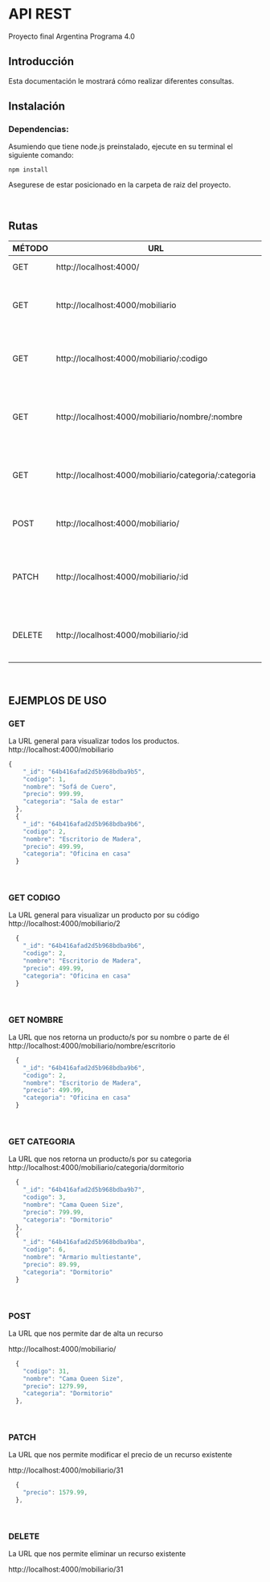 <h1>API REST</h1>
<p>Proyecto final Argentina Programa 4.0</p>

<h2> Introducción</h2>
Esta documentación le mostrará cómo realizar diferentes consultas.

</br>
<!-- 
- [EJEMPLOS DE USO](#ejemplos-de-uso)
- [GET](#get)
    - [GET POR NOMBRE](#get-por-nombre)
    - [GET POR PRECIO](#get-por-precio)
- [POST](#post)
- [PUT](#put)
- [DELETE](#delete)
- [.env](#env) -->



## Instalación
### Dependencias:
Asumiendo que tiene node.js preinstalado, ejecute en su terminal el siguiente comando:


```
npm install
```
Asegurese de estar posicionado en la carpeta de raiz del proyecto.

<br>

## Rutas
|MÉTODO|URL|DESCRIPCION|
|-|-|-|
|GET|http://localhost:4000/|La URL o ruta principal
|GET| http://localhost:4000/mobiliario | La URL general para visualizar todos los productos
|GET| http://localhost:4000/mobiliario/:codigo | La URL general para visualizar un producto por su código
|GET| http://localhost:4000/mobiliario/nombre/:nombre | La URL que nos retorna un producto/s por su nombre o parte de él
|GET| http://localhost:4000/mobiliario/categoria/:categoria | La URL que nos retorna un producto/s por su categoria
|POST| http://localhost:4000/mobiliario/ | La URL que nos permite dar de alta un recurso
|PATCH| http://localhost:4000/mobiliario/:id | La URL que nos permite modificar el precio de un recurso existente
|DELETE| http://localhost:4000/mobiliario/:id | La URL que nos permite eliminar un recurso existente

<br>

## EJEMPLOS DE USO
### GET
La URL general para visualizar todos los productos.
http://localhost:4000/mobiliario


```js
{
    "_id": "64b416afad2d5b968bdba9b5",
    "codigo": 1,
    "nombre": "Sofá de Cuero",
    "precio": 999.99,
    "categoria": "Sala de estar"
  },
  {
    "_id": "64b416afad2d5b968bdba9b6",
    "codigo": 2,
    "nombre": "Escritorio de Madera",
    "precio": 499.99,
    "categoria": "Oficina en casa"
  }
```


<br>



### GET CODIGO
La URL general para visualizar un producto por su código
http://localhost:4000/mobiliario/2 

```js
  {
    "_id": "64b416afad2d5b968bdba9b6",
    "codigo": 2,
    "nombre": "Escritorio de Madera",
    "precio": 499.99,
    "categoria": "Oficina en casa"
  }
```


<br>




### GET NOMBRE
La URL que nos retorna un producto/s por su nombre o parte de él
http://localhost:4000/mobiliario/nombre/escritorio

```js
  {
    "_id": "64b416afad2d5b968bdba9b6",
    "codigo": 2,
    "nombre": "Escritorio de Madera",
    "precio": 499.99,
    "categoria": "Oficina en casa"
  }
```



<br>





### GET CATEGORIA
La URL que nos retorna un producto/s por su categoria
http://localhost:4000/mobiliario/categoria/dormitorio

```js
  {
    "_id": "64b416afad2d5b968bdba9b7",
    "codigo": 3,
    "nombre": "Cama Queen Size",
    "precio": 799.99,
    "categoria": "Dormitorio"
  },
  {
    "_id": "64b416afad2d5b968bdba9ba",
    "codigo": 6,
    "nombre": "Armario multiestante",
    "precio": 89.99,
    "categoria": "Dormitorio"
  }
```



<br>




### POST 
La URL que nos permite dar de alta un recurso

http://localhost:4000/mobiliario/

```js
  {
    "codigo": 31,
    "nombre": "Cama Queen Size",
    "precio": 1279.99,
    "categoria": "Dormitorio"
  },
```


<br>



### PATCH 
La URL que nos permite modificar el precio de un recurso existente

http://localhost:4000/mobiliario/31


```js
  {
    "precio": 1579.99,
  },
```



<br>




### DELETE 
La URL que nos permite eliminar un recurso existente

http://localhost:4000/mobiliario/31




<!-- ## .env
Deberás crear en tu carpeta raíz un archivo con nombre ".env" donde incluirás las siguientes variables:
```javascript
PORT=4000
DATABASE_PATH=/database/frutas.json
``` -->